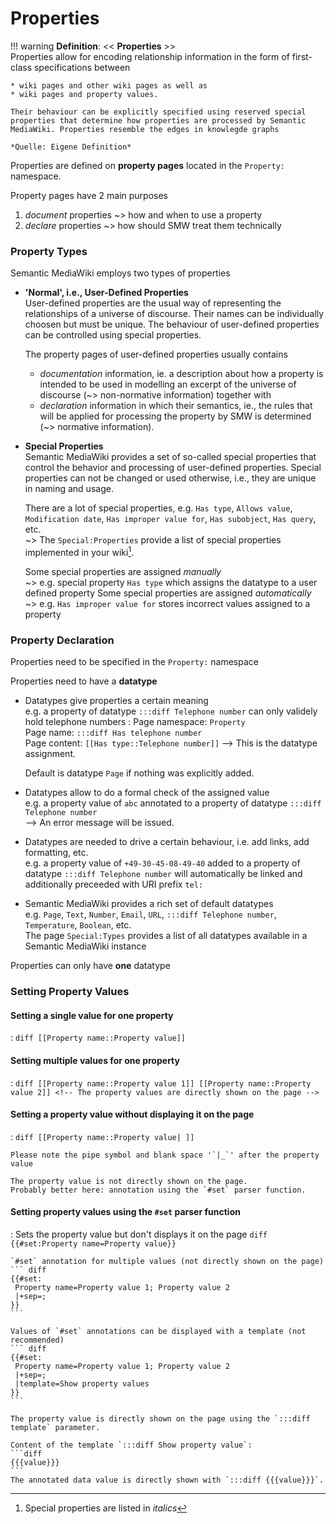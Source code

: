 # Properties

!!! warning
    **Definition**: << **Properties** >>  
    Properties allow for encoding relationship information in the form of first-class specifications between 

    * wiki pages and other wiki pages as well as  
    * wiki pages and property values. 
    
    Their behaviour can be explicitly specified using reserved special properties that determine how properties are processed by Semantic MediaWiki. Properties resemble the edges in knowlegde graphs

    *Quelle: Eigene Definition*


Properties are defined on **property pages** located in the `Property:` namespace.

<!-- Property pages have 2 main purposes
: ~> document properties: how and when to use a property
: ~> declare properties: how should SMW treat them technically -->

Property pages have 2 main purposes

1. *document* properties ~> how and when to use a property
2. *declare* properties ~> how should SMW treat them technically


### Property Types

Semantic MediaWiki employs two types of properties

* **'Normal', i.e., User-Defined Properties**  
    User-defined properties are the usual way of representing the relationships of a universe of discourse. Their names can be individually choosen but must be unique. The behaviour of user-defined properties can be controlled using special properties.

    The property pages of user-defined properties usually contains 

    * _documentation_ information, ie. a description about how a property is intended to be used in modelling an excerpt of the universe of discourse (~> non-normative information) together with 
    * _declaration_ information in which their semantics, ie., the rules that will be applied for processing the property by SMW is determined (~> normative information).



* **Special Properties**  
    Semantic MediaWiki provides a set of so-called special properties that control the behavior and processing of user-defined properties.
    Special properties can not be changed or used otherwise, i.e., they are unique in naming and usage.  
    
    There are a lot of special properties, e.g. `Has type`, `Allows value`, `Modification date`, `Has improper value for`, `Has subobject`, `Has query`, etc.  
    ~> The `Special:Properties` provide a list of special properties implemented in your wiki[^1].  

    Some special properties are assigned *manually*  
    ~> e.g. special property `Has type` which assigns the datatype to a user defined property
    Some special properties are assigned *automatically*  
    ~> e.g. `Has improper value for` stores incorrect values assigned to a property

    
[^1]: Special properties are listed in _italics_
    


### Property Declaration 

Properties need to be specified in the `Property:` namespace

Properties need to have a **datatype**

* Datatypes give properties a certain meaning  
  e.g. a property of datatype `:::diff Telephone number` can only validely hold telephone numbers
  : Page namespace: `Property`  
    Page name: `:::diff Has telephone number`  
    Page content: `[[Has type::Telephone number]]` --> This is the datatype assignment.  

    Default is datatype `Page` if nothing was explicitly added.
    
* Datatypes allow to do a formal check of the assigned value  
  e.g. a property value of `abc` annotated to a property of datatype `:::diff Telephone number`  
  --> An error message will be issued.

* Datatypes are needed to drive a certain behaviour, i.e. add links, add formatting, etc.  
    e.g. a property value of `+49-30-45-08-49-40` added to a property of datatype `:::diff Telephone number` will automatically be linked and additionally preceeded with URI prefix `tel:` 

* Semantic MediaWiki provides a rich set of default datatypes  
    e.g. `Page`, `Text`, `Number`, `Email`, `URL`, `:::diff Telephone number`, `Temperature`, `Boolean`, etc.  
    The page `Special:Types` provides a list of all datatypes available in a Semantic MediaWiki instance

Properties can only have **one** datatype



### Setting Property Values

#### Setting a single value for one property
  : <!-- the BLANK after the colon is IMPORTANT for rendering -->
    ``` diff
    [[Property name::Property value]]
    ```

#### Setting multiple values for one property
  : 
    ``` diff
    [[Property name::Property value 1]]
    [[Property name::Property value 2]]
    <!-- The property values are directly shown on the page -->
    ```

#### Setting a property value without displaying it on the page
  : 
    ``` diff
    [[Property name::Property value| ]]
    ```

    Please note the pipe symbol and blank space '`|_`' after the property value  

    The property value is not directly shown on the page.  
    Probably better here: annotation using the `#set` parser function.

#### Setting property values using the `#set` parser function
  : 
    Sets the property value but don't displays it on the page
    ``` diff
    {{#set:Property name=Property value}}
    ```

    `#set` annotation for multiple values (not directly shown on the page)
    ``` diff
    {{#set:
     Property name=Property value 1; Property value 2 
     |+sep=;
    }}
    ```

    Values of `#set` annotations can be displayed with a template (not recommended)
    ``` diff
    {{#set:
     Property name=Property value 1; Property value 2 
     |+sep=;
     |template=Show property values
    }}
    ```

    The property value is directly shown on the page using the `:::diff template` parameter.

    Content of the template `:::diff Show property value`:  
    ```diff
    {{{value}}}
    ```
    The annotated data value is directly shown with `:::diff {{{value}}}`.














